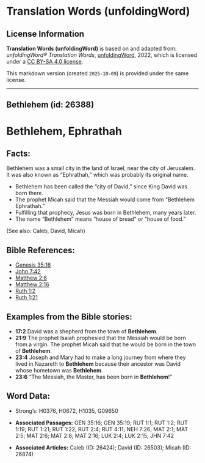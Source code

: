 # Translation Words (unfoldingWord)

## License Information

**Translation Words (unfoldingWord)** is based on and adapted from: _unfoldingWord® Translation Words_, [unfoldingWord](https://unfoldingword.org/utw), 2022, which is licensed under a [CC BY-SA 4.0 license](https://creativecommons.org/licenses/by-sa/4.0/legalcode.en).

This markdown version (created `2025-10-09`) is provided under the same license.



--------------------------------

## Bethlehem (id: 26388)

Bethlehem, Ephrathah
====================

Facts:
------

Bethlehem was a small city in the land of Israel, near the city of Jerusalem. It was also known as “Ephrathah,” which was probably its original name.

* Bethlehem has been called the “city of David,” since King David was born there.
* The prophet Micah said that the Messiah would come from “Bethlehem Ephrathah.”
* Fulfilling that prophecy, Jesus was born in Bethlehem, many years later.
* The name “Bethlehem” means “house of bread” or “house of food.”

(See also: Caleb, David, Micah)

Bible References:
-----------------

* [Genesis 35:16](https://ref.ly/Gen35:16)
* [John 7:42](https://ref.ly/John7:42)
* [Matthew 2:6](https://ref.ly/Matt2:6)
* [Matthew 2:16](https://ref.ly/Matt2:16)
* [Ruth 1:2](https://ref.ly/Ruth1:2)
* [Ruth 1:21](https://ref.ly/Ruth1:21)

Examples from the Bible stories:
--------------------------------

* **17:2** David was a shepherd from the town of **Bethlehem**.
* **21:9** The prophet Isaiah prophesied that the Messiah would be born from a virgin. The prophet Micah said that he would be born in the town of **Bethlehem**.
* **23:4** Joseph and Mary had to make a long journey from where they lived in Nazareth to **Bethlehem** because their ancestor was David whose hometown was **Bethlehem**.
* **23:6** “The Messiah, the Master, has been born in **Bethlehem**!”

Word Data:
----------

* Strong’s: H0376, H0672, H1035, G09650

* **Associated Passages:** GEN 35:16; GEN 35:19; RUT 1:1; RUT 1:2; RUT 1:19; RUT 1:21; RUT 1:22; RUT 2:4; RUT 4:11; NEH 7:26; MAT 2:1; MAT 2:5; MAT 2:6; MAT 2:8; MAT 2:16; LUK 2:4; LUK 2:15; JHN 7:42
* **Associated Articles:** Caleb (ID: 26424); David (ID: 26503); Micah (ID: 26874)

